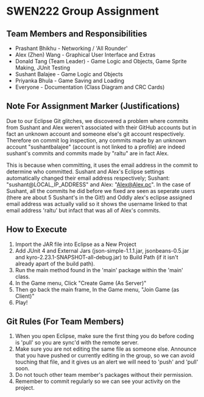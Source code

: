 # SWEN222 Group Assignment

## Team Members and Responsibilities
* Prashant Bhikhu - Networking / 'All Rounder'
* Alex (Zhen) Wang - Graphical User Interface and Extras
* Donald Tang (Team Leader) - Game Logic and Objects, Game Sprite Making, JUnit Testing
* Sushant Balajee - Game Logic and Objects
* Priyanka Bhula  - Game Saving and Loading
* Everyone - Documentation (Class Diagram and CRC Cards)

## Note For Assignment Marker (Justifications)
Due to our Eclipse Git glitches, we discovered a problem where commits from Sushant and Alex weren't associated with their GitHub accounts but in fact an unknown account and someone else's git account respectively. Therefore on commit log inspection, any commits made by an unknown account "sushantbalajee" (account is not linked to a profile) are indeed sushant's commits and commits made by "raltu" are in fact Alex.

This is because when committing, it uses the email address in the commit to determine who committed. Sushant and Alex's Eclipse settings automatically changed their email address respectively; Sushant: "sushant@LOCAL_IP_ADDRESS" and Alex: "Alex@Alex.pc". In the case of Sushant, all the commits he did before we fixed are seen as seperate users (there are about 5 Sushant's in the Git!) and Oddly alex's eclipse assigned email address was actually valid so it shows the username linked to that email address 'raltu' but infact that was all of Alex's commits.


## How to Execute
1. Import the JAR file into Eclipse as a New Project
2. Add JUnit 4 and External Jars (json-simple-1.1.1.jar, jsonbeans-0.5.jar and kyro-2.23.1-SNAPSHOT-all-debug.jar) to Build Path (if it isn't already apart of the build path).
2. Run the main method found in the 'main' package within the 'main' class.
2. In the Game menu, Click "Create Game (As Server)"
3. Then go back the main frame, In the Game menu, "Join Game (as Client)"
4. Play!

## Git Rules (For Team Members)
1. When you open Eclipse, make sure the first thing you do before coding is 'pull' so you are sync'd with the remote server.
2. Make sure you are not editing the same file as someone else. Announce that you have pushed or currently editing in the group, so we can avoid touching that file, and it gives us an alert we will need to 'push' and 'pull' soon.
3. Do not touch other team member's packages without their permission.
4. Remember to commit regularly so we can see your activity on the project.
